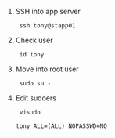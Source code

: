 1. SSH into app server

        ssh tony@stapp01

2. Check user

        id tony

3. Move into root user

        sudo su -

4. Edit sudoers 

        visudo

    ```
    tony ALL=(ALL) NOPASSWD=NO
    ```

    